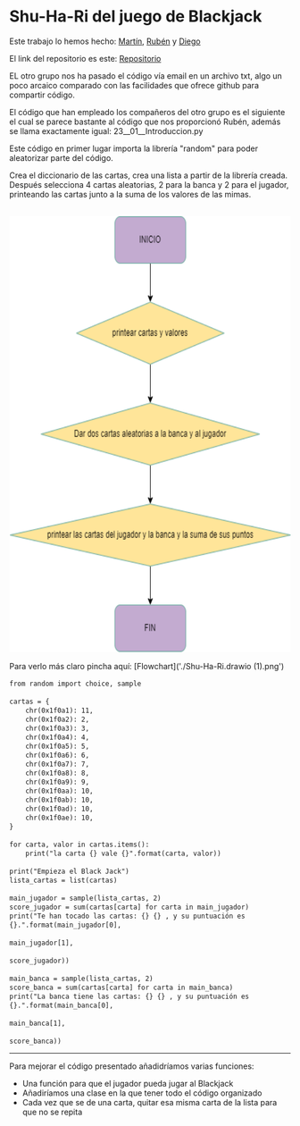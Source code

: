 # Shu-Ha-Ri del juego de Blackjack
Este trabajo lo hemos hecho:
[Martín](https://github.com/mat0ta),
[Rubén](https://github.com/rnoguer22) y 
[Diego](https://github.com/Diegodesantos1)

El link del repositorio es este: [Repositorio](https://github.com/mat0ta/shuhari-blackjack)


EL otro grupo nos ha pasado el código vía email en un archivo txt, algo un poco arcaico comparado con las facilidades que ofrece github para compartir código.

El código que han empleado los compañeros del otro grupo es el siguiente el cual se parece bastante al código que nos proporcionó Rubén, además se llama exactamente igual: 23__01__Introduccion.py

Este código en primer lugar importa la librería "random" para poder aleatorizar parte del código.

Crea el diccionario de las cartas, crea una lista a partir de la librería creada. Después selecciona 4 cartas aleatorias, 2 para la banca y 2 para el jugador, printeando las cartas junto a la suma de los valores de las mimas.

<br>
<img height="780" src="./Shu-Ha-Ri.drawio (1).png" />
<br>


Para verlo más claro pincha aquí: [Flowchart]('./Shu-Ha-Ri.drawio (1).png')


```
from random import choice, sample

cartas = {
    chr(0x1f0a1): 11,
    chr(0x1f0a2): 2,
    chr(0x1f0a3): 3,
    chr(0x1f0a4): 4,
    chr(0x1f0a5): 5,
    chr(0x1f0a6): 6,
    chr(0x1f0a7): 7,
    chr(0x1f0a8): 8,
    chr(0x1f0a9): 9,
    chr(0x1f0aa): 10,
    chr(0x1f0ab): 10,
    chr(0x1f0ad): 10,
    chr(0x1f0ae): 10,
}

for carta, valor in cartas.items():
    print("la carta {} vale {}".format(carta, valor))

print("Empieza el Black Jack")
lista_cartas = list(cartas)

main_jugador = sample(lista_cartas, 2)
score_jugador = sum(cartas[carta] for carta in main_jugador)
print("Te han tocado las cartas: {} {} , y su puntuación es {}.".format(main_jugador[0],
                                                          main_jugador[1],
                                                          score_jugador))

main_banca = sample(lista_cartas, 2)
score_banca = sum(cartas[carta] for carta in main_banca)
print("La banca tiene las cartas: {} {} , y su puntuación es {}.".format(main_banca[0],
                                                          main_banca[1],
                                                          score_banca))

```
---
Para mejorar el código presentado añadidríamos varias funciones:
- Una función para que el jugador pueda jugar al Blackjack
- Añadiríamos una clase en la que tener todo el código organizado
- Cada vez que se de una carta, quitar esa misma carta de la lista para que no se repita
